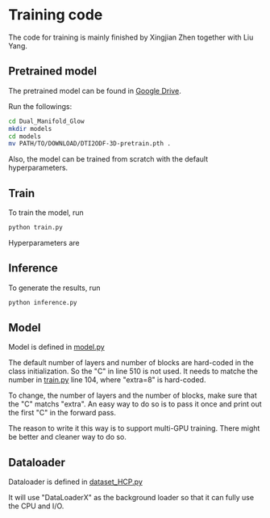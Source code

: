 # Training code 
The code for training is mainly finished by Xingjian Zhen together with Liu Yang.

## Pretrained model
The pretrained model can be found in [Google Drive](https://drive.google.com/file/d/1EkrzBANwr46OZ7anZ4QcM6KsYF7UJ09T/view?usp=sharing). 

Run the followings:
``` bash
cd Dual_Manifold_Glow
mkdir models
cd models
mv PATH/TO/DOWNLOAD/DTI2ODF-3D-pretrain.pth .
```

Also, the model can be trained from scratch with the default hyperparameters.

## Train
To train the model, run
``` bash
python train.py
```
Hyperparameters are 

## Inference
To generate the results, run
``` bash
python inference.py
```

## Model
Model is defined in [model.py](model.py)

The default number of layers and number of blocks are hard-coded in the class initialization. So the "C" in line 510 is not used. 
It needs to matche the number in [train.py](train.py) line 104, where "extra=8" is hard-coded. 

To change, the number of layers and the number of blocks, make sure that the "C" matchs "extra". 
An easy way to do so is to pass it once and print out the first "C" in the forward pass.

The reason to write it this way is to support multi-GPU training. There might be better and cleaner way to do so.

## Dataloader
Dataloader is defined in [dataset_HCP.py](dataset_HCP.py)

It will use "DataLoaderX" as the background loader so that it can fully use the CPU and I/O.

